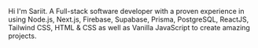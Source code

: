 Hi I'm Sariit.
A Full-stack software developer with a proven experience in using Node.js, Next.js, Firebase, Supabase, Prisma, PostgreSQL, ReactJS, Tailwind CSS, HTML & CSS
as well as Vanilla JavaScript to create amazing projects.
